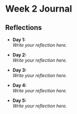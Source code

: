 # Week 2 Journal

## Reflections

- **Day 1:**  
  _Write your reflection here._

- **Day 2:**  
  _Write your reflection here._

- **Day 3:**  
  _Write your reflection here._

- **Day 4:**  
  _Write your reflection here._

- **Day 5:**  
  _Write your reflection here._